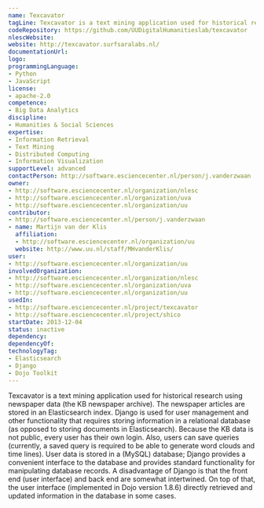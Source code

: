 ```yaml
---
name: Texcavator
tagLine: Texcavator is a text mining application used for historical research
codeRepository: https://github.com/UUDigitalHumanitieslab/texcavator
nlescWebsite:
website: http://texcavator.surfsaralabs.nl/
documentationUrl:
logo:
programmingLanguage:
- Python
- JavaScript
license:
- apache-2.0
competence:
- Big Data Analytics
discipline:
- Humanities & Social Sciences
expertise:
- Information Retrieval
- Text Mining
- Distributed Computing
- Information Visualization
supportLevel: advanced
contactPerson: http://software.esciencecenter.nl/person/j.vanderzwaan
owner:
- http://software.esciencecenter.nl/organization/nlesc
- http://software.esciencecenter.nl/organization/uva
- http://software.esciencecenter.nl/organization/uu
contributor:
- http://software.esciencecenter.nl/person/j.vanderzwaan
- name: Martijn van der Klis
  affiliation:
  - http://software.esciencecenter.nl/organization/uu
  website: http://www.uu.nl/staff/MHvanderKlis/
user:
- http://software.esciencecenter.nl/organization/uu
involvedOrganization:
- http://software.esciencecenter.nl/organization/nlesc
- http://software.esciencecenter.nl/organization/uva
- http://software.esciencecenter.nl/organization/uu
usedIn:
- http://software.esciencecenter.nl/project/texcavator
- http://software.esciencecenter.nl/project/shico
startDate: 2013-12-04
status: inactive
dependency:
dependencyOf:
technologyTag:
- Elasticsearch
- Django
- Dojo Toolkit
---
```

Texcavator is a text mining application used for historical research using newspaper data (the KB newspaper archive).
The newspaper articles are stored in an Elasticsearch index.
Django is used for user management and other functionality that requires storing information in a relational database (as opposed to storing documents in Elasticsearch). Because the KB data is not public, every user has their own login. Also, users can save queries (currently, a saved query is required to be able to generate word clouds and time lines). User data is stored in a (MySQL) database; Django provides a convenient interface to the database and provides standard functionality for manipulating database records. A disadvantage of Django is that the front end (user interface) and back end are somewhat intertwined. On top of that, the user interface (implemented in Dojo version 1.8.6) directly retrieved and updated information in the database in some cases.
